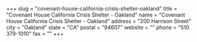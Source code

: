 +++
slug = "covenant-house-california-crisis-shelter-oakland"
title = "Covenant House California Crisis Shelter - Oakland"
name = "Covenant House California Crisis Shelter - Oakland"
address = "200 Harrison Street"
city = "Oakland"
state = "CA"
postal = "94607"
website = ""
phone = "510 379-1010"
fax = ""
+++

